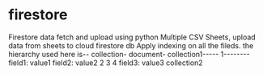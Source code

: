 # firestore
Firestore data fetch and upload using python
Multiple CSV Sheets, upload data from sheets to cloud firestore db
Apply indexing on all the fileds.
the hierarchy used here is--
collection-
  document-
    collection1----- 1--------
                                  field1: value1
                                  field2: value2
                     2
                     3
                     4
             field3: value3
    collection2
      
